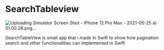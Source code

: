 # SearchTableview
![Uploading Simulator Screen Shot - iPhone 12 Pro Max - 2021-05-25 at 01.00.28.png…]()

SearchTableView is small app that i made in Swift to show how pagination search and other functionalities can implemented in Swift
